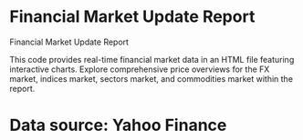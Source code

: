 # Financial Market Update Report
Financial Market Update Report

This code provides real-time financial market data in an HTML file featuring interactive charts. Explore comprehensive price overviews for the FX market, indices market, sectors market, and commodities market within the report.

# Data source: Yahoo Finance
